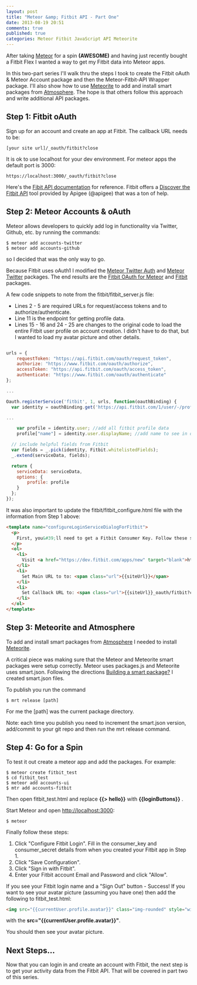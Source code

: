 ```yaml
---
layout: post
title: "Meteor &amp; Fitbit API - Part One"
date: 2013-08-19 20:51
comments: true
published: true
categories: Meteor Fitbit JavaScript API Meteorite
---
```

After taking [Meteor](http://www.meteor.com/) for a spin **(AWESOME)** and having just recently bought a Fitbit Flex I wanted a way to get my Fitbit data into Meteor apps.

In this two-part series I'll walk thru the steps I took to create the Fitbit oAuth &amp; Meteor Account package and then the Meteor-Fitbit-API Wrapper package. I'll also show how to use [Meteorite](http://oortcloud.github.io/meteorite/) to add and install smart packages from [Atmosphere](https://atmosphere.meteor.com/wtf/app). The hope is that others follow this approach and write additional API packages. 

## Step 1: Fitbit oAuth
Sign up for an account and create an app at Fitbit. The callback URL needs to be:

	[your site url]/_oauth/fitbit?close 

It is ok to use localhost for your dev environment. For meteor apps the default port is 3000:

	https://localhost:3000/_oauth/fitbit?close


Here's the [Fibit API documentation](https://wiki.fitbit.com/display/API/Fitbit+API) for reference. Fitbit offers a [Discover the Fitbit API](https://wiki.fitbit.com/display/API/API+Explorer) tool provided by Apigee (@apigee) that was a ton of help.

## Step 2: Meteor Accounts & oAuth
Meteor allows developers to quickly add log in functionality via Twitter, Github, etc. by running the commands:


	$ meteor add accounts-twitter
	$ meteor add accounts-github

so I decided that was the only way to go.

Because Fitbit uses oAuth1 I modified the [Meteor Twitter Auth](https://github.com/meteor/meteor/tree/master/packages/accounts-twitter) and [Meteor Twitter](https://github.com/meteor/meteor/tree/master/packages/twitter) packages. The end results are the [Fitbit OAuth for Meteor](https://github.com/wbartley/accounts-fitbit) and [Fitbit](https://github.com/wbartley/fitbit) packages. 

A few code snippets to note from the fitbit/fitbit_server.js file:

* Lines 2 - 5 are required URLs for request/access tokens and to authorize/authenticate.
* Line 11 is the endpoint for getting profile data.
* Lines 15 - 16 and 24 - 25 are changes to the original code to load the entire Fitbit user profile on account creation. I didn't have to do that, but I wanted to load my avatar picture and other details.

``` javascript fitbit_server.js https://github.com/wbartley/fitbit/blob/master/fitbit_server.js fitbit_server.js

urls = {
	requestToken: "https://api.fitbit.com/oauth/request_token",
	authorize: "https://www.fitbit.com/oauth/authorize",
	accessToken: "https://api.fitbit.com/oauth/access_token",
	authenticate: "https://www.fitbit.com/oauth/authenticate"
};

...

Oauth.registerService('fitbit', 1, urls, function(oauthBinding) {
  var identity = oauthBinding.get('https://api.fitbit.com/1/user/-/profile.json').data;

...

	var profile = identity.user; //add all fitbit profile data
	profile["name"] = identity.user.displayName; //add name to see in default login buttons

  // include helpful fields from Fitbit
  var fields = _.pick(identity, Fitbit.whitelistedFields);
  _.extend(serviceData, fields);

  return {
    serviceData: serviceData,
    options: {
    	profile: profile
	}
  };
});
```


It was also important to update the fitbit/fitbit_configure.html file with the information from Step 1 above:


``` html fitbit_configure.html https://github.com/wbartley/fitbit/blob/master/fitbit_configure.html fitbit_configure.html
<template name="configureLoginServiceDialogForFitbit">
  <p>
    First, you&#39;ll need to get a Fitbit Consumer Key. Follow these steps:
  </p>
  <ol>
    <li>
      Visit <a href="https://dev.fitbit.com/apps/new" target="blank">https://dev.fitbit.com/apps/new</a>
    </li>
    <li>
      Set Main URL to to: <span class="url">{{siteUrl}}</span>
    </li>
    <li>
      Set Callback URL to: <span class="url">{{siteUrl}}_oauth/fitbit?close</span>
    </li>
  </ol>
</template>

```

## Step 3: Meteorite and Atmosphere
To add and install smart packages from [Atmosphere](https://atmosphere.meteor.com/wtf/app) I needed to install  [Meteorite](http://oortcloud.github.io/meteorite/).

A critical piece was making sure that the Meteor and Meteorite smart packages were setup correctly. Meteor uses packages.js and Meteorite uses smart.json. Following the directions [Building a smart package?](https://atmosphere.meteor.com/wtf/package) I created smart.json files.

To publish you run the command

	$ mrt release [path]

For me the [path] was the current package directory.
 
Note: each time you publish you need to increment the smart.json version, add/commit to your git repo and then run the mrt release command.


## Step 4: Go for a Spin

To test it out create a meteor app and add the packages. For example:

	$ meteor create fitbit_test 
	$ cd fitbit_test
	$ meteor add accounts-ui
	$ mtr add accounts-fitbit

Then open fitbit_test.html and replace **\{\{> hello}}** with **\{\{loginButtons}}** .

Start Meteor and open [http://localhost:3000](http://localhost:3000):

	$ meteor  

Finally follow these steps:

1. Click "Configure Fitbit Login". Fill in the consumer_key and consumer_secret details from when you created your Fitbit app in Step 1.
2. Click "Save Configuration".
3. Click "Sign in with Fitbit".
4. Enter your Fitbit account Email and Password and click "Allow".

If you see your Fitbit login name and a "Sign Out" button - Success! If you want to see your avatar picture (assuming you have one) then add the following to fitbit_test.html:

```html
<img src="{{currentUser.profile.avatar}}" class="img-rounded" style="width:50px" />
```

with the **src="\{\{currentUser.profile.avatar}}"**.

You should then see your avatar picture.

## Next Steps...
Now that you can login in and create an account with Fitbit, the next step is to get your activity data from the Fitbit API. That will be covered in part two of this series.




